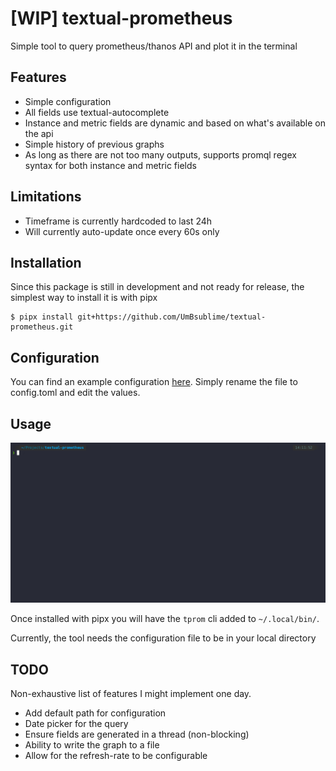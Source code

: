 # [WIP] textual-prometheus

Simple tool to query prometheus/thanos API and plot it in the terminal

## Features

- Simple configuration
- All fields use textual-autocomplete
- Instance and metric fields are dynamic and based on what's available on the api
- Simple history of previous graphs
- As long as there are not too many outputs, supports promql regex syntax
  for both instance and metric fields 

## Limitations

- Timeframe is currently hardcoded to last 24h
- Will currently auto-update once every 60s only

## Installation

Since this package is still in development and not ready for release,
the simplest way to install it is with pipx

```console
$ pipx install git+https://github.com/UmBsublime/textual-prometheus.git
```

## Configuration

You can find an example configuration [here](./config.toml.example). 
Simply rename the file to config.toml and edit the values.

## Usage

![example](./demo.gif)

Once installed with pipx you will have the `tprom` cli added to `~/.local/bin/`.

Currently, the tool needs the configuration file to be in your local directory

## TODO

Non-exhaustive list of features I might implement one day.

- Add default path for configuration
- Date picker for the query
- Ensure fields are generated in a thread (non-blocking)
- Ability to write the graph to a file
- Allow for the refresh-rate to be configurable